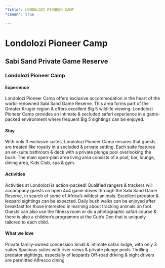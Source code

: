 ```yaml
---
"title": LONDOLOZI PIONEER CAMP
"canon": true

---
```


# Londolozi Pioneer Camp
## Sabi Sand Private Game Reserve
### Londolozi Pioneer Camp

#### Experience
Londolozi Pioneer Camp offers exclusive accommodation in the heart of the world-renowned Sabi Sand Game Reserve.  This area forms part of the Greater Kruger region &amp; offers excellent Big 5 wildlife viewing.
Londolozi Pioneer Camp provides an intimate &amp; secluded safari experience in a game-packed environment where frequent Big 5 sightings can be enjoyed.

#### Stay
With only 3 exclusive suites, Londolozi Pioneer Camp ensures that guests are treated like royalty in a secluded &amp; private setting.  Each suite features an en-suite bathroom &amp; deck with a private plunge pool overlooking the bush.
The main open-plan area living area consists of a pool, bar, lounge, dining area, Kids Club, spa &amp; gym.

#### Activities
Activities at Londolozi is action-packed!  Qualified rangers &amp; trackers will accompany guests on open 4x4 game drives through the Sabi Sand Game Reserve, in search of some of Africa’s wildest animals. 
Excellent predator &amp; leopard sightings can be expected.  Daily bush walks can be enjoyed after breakfast for those interested in learning about tracking animals on foot.
Guests can also use the fitness room or do a photographic safari course &amp; there is also a children’s programme at the Cub’s Den that is uniquely tailored to each child.


#### What we love
Private family-owned concession
Small &amp; intimate safari lodge, with only 3 suites
Spacious suites with river views &amp; private plunge pools
Thrilling predator sightings, especially of leopards
Off-road driving &amp; night drivers are permitted
Alfresco dining